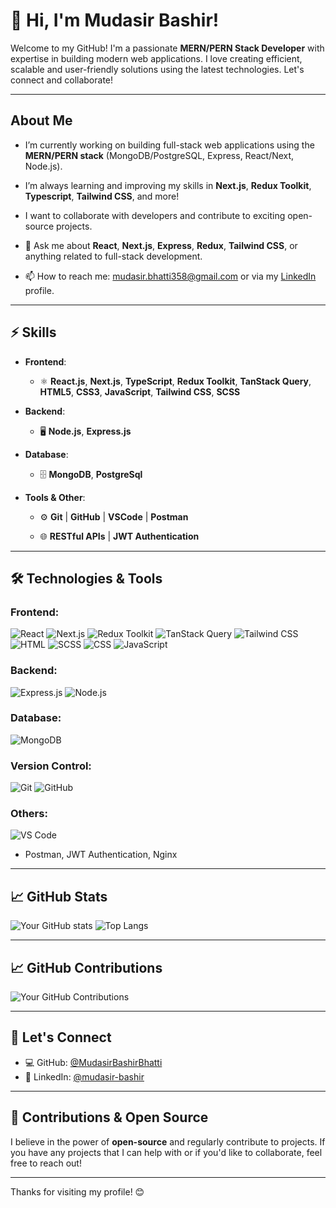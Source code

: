 # 👋 Hi, I'm Mudasir Bashir!

Welcome to my GitHub! I'm a passionate **MERN/PERN Stack Developer** with expertise in building modern web applications. I love creating efficient, scalable and user-friendly solutions using the latest technologies. Let's connect and collaborate!

---

## About Me

-  I’m currently working on building full-stack web applications using the **MERN/PERN stack** (MongoDB/PostgreSQL, Express, React/Next, Node.js).

- I’m always learning and improving my skills in **Next.js**, **Redux Toolkit**, **Typescript**, **Tailwind CSS**, and more!

- I want to collaborate with developers and contribute to exciting open-source projects.

- 💬 Ask me about **React**, **Next.js**, **Express**, **Redux**, **Tailwind CSS**, or anything related to full-stack development.

- 📫 How to reach me: [mudasir.bhatti358@gmail.com](mailto:mudasir.bhatti358@gmail.com) or via my [LinkedIn](https://www.linkedin.com/in/mudasir-bashir/) profile.

---

## ⚡ Skills

- **Frontend**:

  - ⚛️ **React.js**, **Next.js**, **TypeScript**, **Redux Toolkit**, **TanStack Query**, **HTML5**, **CSS3**, **JavaScript**, **Tailwind CSS**, **SCSS**
    
- **Backend**:

  - 🖥️ **Node.js**, **Express.js**
 
- **Database**:

  - 🗄️ **MongoDB**, **PostgreSql**
 
- **Tools & Other**:

  - ⚙️ **Git** | **GitHub** | **VSCode** | **Postman**

  - 🌐 **RESTful APIs** | **JWT Authentication**

---

## 🛠️ Technologies & Tools

### Frontend:

![React](https://img.shields.io/badge/-React-61dafb?style=for-the-badge&logo=react&logoColor=black)
![Next.js](https://img.shields.io/badge/-Next.js-000000?style=for-the-badge&logo=next.js&logoColor=white)
![Redux Toolkit](https://img.shields.io/badge/-Redux%20Toolkit-764abc?style=for-the-badge&logo=redux&logoColor=white)
![TanStack Query](https://img.shields.io/badge/-TanStack%20Query-FF4154?style=for-the-badge&logo=react-query&logoColor=white)
![Tailwind CSS](https://img.shields.io/badge/-Tailwind%20CSS-38b2ac?style=for-the-badge&logo=tailwind-css&logoColor=white)
![HTML](https://img.shields.io/badge/-HTML-e34f26?style=for-the-badge&logo=html5&logoColor=white)
![SCSS](https://img.shields.io/badge/-SCSS-cc6699?style=for-the-badge&logo=sass&logoColor=white)
![CSS](https://img.shields.io/badge/-CSS-1572b6?style=for-the-badge&logo=css3&logoColor=white)
![JavaScript](https://img.shields.io/badge/-JavaScript-ffda44?style=for-the-badge&logo=javascript&logoColor=black)
    
### Backend:

![Express.js](https://img.shields.io/badge/-Express.js-000000?style=for-the-badge&logo=express&logoColor=white)
![Node.js](https://img.shields.io/badge/-Node.js-339933?style=for-the-badge&logo=node.js&logoColor=white)
    
### Database:

![MongoDB](https://img.shields.io/badge/-MongoDB-4db33d?style=for-the-badge&logo=mongodb&logoColor=white)
 
### Version Control:

![Git](https://img.shields.io/badge/-Git-f05032?style=for-the-badge&logo=git&logoColor=white)
![GitHub](https://img.shields.io/badge/-GitHub-181717?style=for-the-badge&logo=github&logoColor=white)
    
### Others:

![VS Code](https://img.shields.io/badge/-VS%20Code-007acc?style=for-the-badge&logo=visual-studio-code&logoColor=white)
  - Postman, JWT Authentication, Nginx

---

## 📈 GitHub Stats

![Your GitHub stats](https://github-readme-stats.vercel.app/api?username=MudasirBashirBhatti&show_icons=true&theme=radical)
![Top Langs](https://github-readme-stats.vercel.app/api/top-langs/?username=MudasirBashirBhatti&layout=compact&theme=radical)

---

## 📈 GitHub Contributions

![Your GitHub Contributions](https://github-readme-streak-stats.herokuapp.com/?user=MudasirBashirBhatti&theme=radical)

---

## 🌱 Let's Connect

- 💻 GitHub: [@MudasirBashirBhatti](https://github.com/MudasirBashirBhatti)
- 📲 LinkedIn: [@mudasir-bashir](https://www.linkedin.com/in/mudasir-bashir)

---

## 🙌 Contributions & Open Source

I believe in the power of **open-source** and regularly contribute to projects. If you have any projects that I can help with or if you'd like to collaborate, feel free to reach out!

---

Thanks for visiting my profile! 😊
